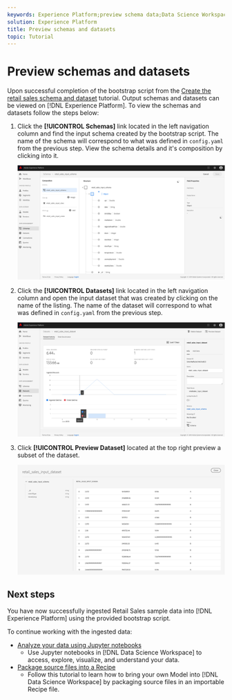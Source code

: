 ```yaml
---
keywords: Experience Platform;preview schema data;Data Science Workspace;popular topics
solution: Experience Platform
title: Preview schemas and datasets
topic: Tutorial
---
```


# Preview schemas and datasets

Upon successful completion of the bootstrap script from the [Create the retail sales schema and dataset](./create-retails-sales-dataset.md) tutorial. Output schemas and datasets can be viewed on [!DNL Experience Platform]. To view the schemas and datasets follow the steps below:

1.  Click the **[!UICONTROL Schemas]** link located in the left navigation column and find the input schema created by the bootstrap script. The name of the schema will correspond to what was defined in `config.yaml` from the previous step. View the schema details and it's composition by clicking into it.

    ![](../images/models-recipes/access-data/schema_overview.png)

2.  Click the **[!UICONTROL Datasets]** link located in the left navigation column and open the input dataset that was created by clicking on the name of the listing. The name of the dataset will correspond to what was defined in `config.yaml` from the previous step. 

    ![](../images/models-recipes/access-data/dataset_overview.png)

3.  Click **[!UICONTROL Preview Dataset]** located at the top right preview a subset of the dataset.

    ![](../images/models-recipes/access-data/preview_dataset.png)

## Next steps

You have now successfully ingested Retail Sales sample data into [!DNL Experience Platform] using the provided bootstrap script.

To continue working with the ingested data:
- [Analyze your data using Jupyter notebooks](../jupyterlab/analyze-your-data.md)
    - Use Jupyter notebooks in [!DNL Data Science Workspace] to access, explore, visualize, and understand your data.
- [Package source files into a Recipe](./package-source-files-recipe.md)
    - Follow this tutorial to learn how to bring your own Model into [!DNL Data Science Workspace] by packaging source files in an importable Recipe file.